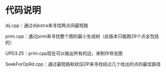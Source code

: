 # 代码说明

dij.cpp：通过dijkstra来寻找两点间最短路

prim.cpp：通过prim来寻找整个图的最小生成树（此版本只能跑29个点全包括的）

UPD3.25：prim.cpp现在可以输出所有的边，来制作导览图

SeekForOpRd.cpp：通过最短路和状压DP来寻找经过几个给出的点的最佳路径

